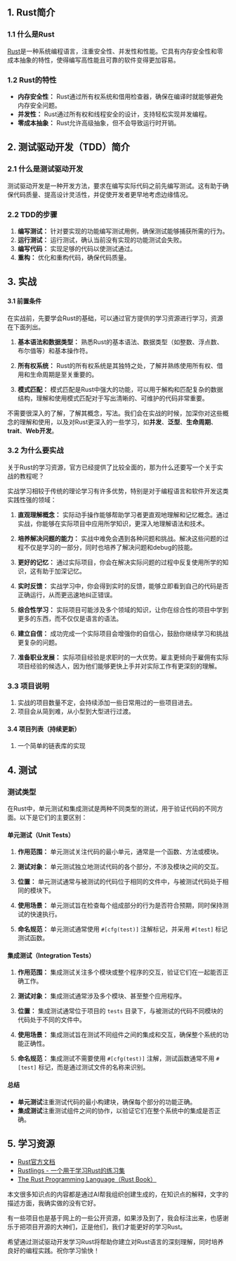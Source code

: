 ## 1. Rust简介

### 1.1 什么是Rust

[Rust](https://www.rust-lang.org/)是一种系统编程语言，注重安全性、并发性和性能。它具有内存安全性和零成本抽象的特性，使得编写高性能且可靠的软件变得更加容易。

### 1.2 Rust的特性

- **内存安全性：** Rust通过所有权系统和借用检查器，确保在编译时就能够避免内存安全问题。
- **并发性：** Rust通过所有权和线程安全的设计，支持轻松实现并发编程。
- **零成本抽象：** Rust允许高级抽象，但不会导致运行时开销。

## 2. 测试驱动开发（TDD）简介

### 2.1 什么是测试驱动开发

测试驱动开发是一种开发方法，要求在编写实际代码之前先编写测试。这有助于确保代码质量、提高设计灵活性，并促使开发者更早地考虑边缘情况。

### 2.2 TDD的步骤

1. **编写测试：** 针对要实现的功能编写测试用例，确保测试能够捕获所需的行为。
2. **运行测试：** 运行测试，确认当前没有实现的功能测试会失败。
3. **编写代码：** 实现足够的代码以使测试通过。
4. **重构：** 优化和重构代码，确保代码质量。

## 3. 实战

#### 3.1 前置条件

在实战前，先要学会Rust的基础，可以通过官方提供的学习资源进行学习，资源在下面列出。

1. **基本语法和数据类型：** 熟悉Rust的基本语法、数据类型（如整数、浮点数、布尔值等）和基本操作符。
2. **所有权系统：** Rust的所有权系统是其独特之处，了解并熟练使用所有权、借用和生命周期是至关重要的。
    
3. **模式匹配：** 模式匹配是Rust中强大的功能，可以用于解构和匹配复杂的数据结构，理解和使用模式匹配对于写出清晰的、可维护的代码非常重要。

不需要很深入的了解，了解其概念，写法。我们会在实战的时候，加深你对这些概念的理解和使用，以及对Rust更深入的一些学习，如**并发**、**泛型**、**生命周期**、**trait**、**Web开发**。

### 3.2 为什么要实战

关于Rust的学习资源，官方已经提供了比较全面的，那为什么还要写一个关于实战的教程呢？

实战学习相较于传统的理论学习有许多优势，特别是对于编程语言和软件开发这类实践性强的领域：

1. **直观理解概念：** 实际动手操作能够帮助学习者更直观地理解和记忆概念。通过实战，你能够在实际项目中应用所学知识，更深入地理解语法和技术。
    
2. **培养解决问题的能力：** 实战中难免会遇到各种问题和挑战。解决这些问题的过程不仅是学习的一部分，同时也培养了解决问题和debug的技能。
    
3. **更好的记忆：** 通过实际项目，你会在解决实际问题的过程中反复使用所学的知识，这有助于加深记忆。
    
4. **实时反馈：** 实战学习中，你会得到实时的反馈，能够立即看到自己的代码是否正确运行，从而更迅速地纠正错误。
    
5. **综合性学习：** 实际项目可能涉及多个领域的知识，让你在综合性的项目中学到更多的东西，而不仅仅是语言的语法。
    
6. **建立自信：** 成功完成一个实际项目会增强你的自信心，鼓励你继续学习和挑战更复杂的问题。
    
7. **准备职业发展：** 实际项目经验是求职时的一大优势。雇主更倾向于雇佣有实际项目经验的候选人，因为他们能够更快上手并对实际工作有更深刻的理解。

### 3.3 项目说明

1. 实战的项目数量不定，会持续添加一些日常用过的一些项目进去。
2. 项目会从简到难，从小型到大型进行过渡。

#### 3.4 项目列表（持续更新）

1. 一个简单的链表库的实现

## 4. 测试

### 测试类型

在Rust中，单元测试和集成测试是两种不同类型的测试，用于验证代码的不同方面。以下是它们的主要区别：

#### 单元测试（Unit Tests）

1. **作用范围：** 单元测试关注代码的最小单元，通常是一个函数、方法或模块。
   
2. **测试对象：** 单元测试独立地测试代码的各个部分，不涉及模块之间的交互。

3. **位置：** 单元测试通常与被测试的代码位于相同的文件中，与被测试代码处于相同的模块下。

4. **使用场景：** 单元测试旨在检查每个组成部分的行为是否符合预期，同时保持测试的快速执行。

5. **命名规范：** 单元测试通常使用 `#[cfg(test)]` 注解标记，并采用 `#[test]` 标记测试函数。

#### 集成测试（Integration Tests）

1. **作用范围：** 集成测试关注多个模块或整个程序的交互，验证它们在一起能否正确工作。

2. **测试对象：** 集成测试通常涉及多个模块、甚至整个应用程序。

3. **位置：** 集成测试通常位于项目的 `tests` 目录下，与被测试的代码不同模块的代码处于不同的文件中。

4. **使用场景：** 集成测试旨在测试不同组件之间的集成和交互，确保整个系统的功能正确性。

5. **命名规范：** 集成测试不需要使用 `#[cfg(test)]` 注解，测试函数通常不用 `#[test]` 标记，而是通过测试文件的名称来识别。

#### 总结

- **单元测试**注重测试代码的最小构建块，确保每个部分的功能正确。
- **集成测试**注重测试组件之间的协作，以验证它们在整个系统中的集成是否正确。


## 5. 学习资源

- [Rust官方文档](https://www.rust-lang.org/learn)
- [Rustlings - 一个用于学习Rust的练习集](https://github.com/rust-lang/rustlings)
- [The Rust Programming Language（Rust Book）](https://doc.rust-lang.org/book/)

本文很多知识点的内容都是通过AI帮我组织创建生成的，在知识点的解释，文字的描述方面，我确实做的没有它好。

有一些项目也是基于网上的一些公开资源，如果涉及到了，我会标注出来，也感谢乐于把项目开源的大神们，正是他们，我们才能更好的学习Rust。

希望通过测试驱动开发学习Rust将帮助你建立对Rust语言的深刻理解，同时培养良好的编程实践。祝你学习愉快！